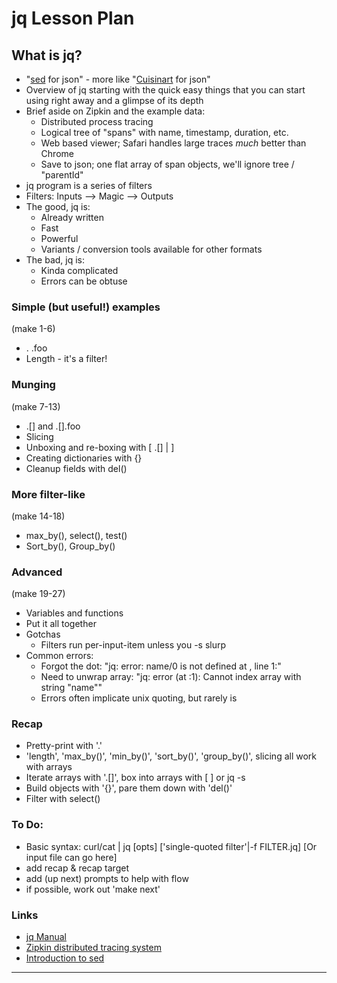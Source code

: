 jq Lesson Plan
==============

What is jq?
-----------
- "[sed] for json" - more like "[Cuisinart] for json"
- Overview of jq starting with the quick easy things that you can start using right away and a glimpse of its depth
- Brief aside on Zipkin and the example data:
  - Distributed process tracing
  - Logical tree of "spans" with name, timestamp, duration, etc.
  - Web based viewer; Safari handles large traces *much* better than Chrome
  - Save to json; one flat array of span objects, we'll ignore tree / "parentId"
- jq program is a series of filters
- Filters: Inputs —> Magic —> Outputs
- The good, jq is:
  - Already written
  - Fast
  - Powerful
  - Variants / conversion tools available for other formats
- The bad, jq is:
  - Kinda complicated
  - Errors can be obtuse


### Simple (but useful!) examples
(make 1-6)
- . .foo
- Length - it's a filter!


### Munging
(make 7-13)
- .[] and .[].foo
- Slicing
- Unboxing and re-boxing with [ .[] | ]
- Creating dictionaries with {}
- Cleanup fields with del()


### More filter-like
(make 14-18)
- max_by(), select(), test()
- Sort_by(), Group_by()


### Advanced
(make 19-27)
- Variables and functions
- Put it all together
- Gotchas
  - Filters run per-input-item unless you -s slurp
- Common errors:
  - Forgot the dot: "jq: error: name/0 is not defined at <top-level>, line 1:"
  - Need to unwrap array: "jq: error (at <stdin>:1): Cannot index array with string "name""
  - Errors often implicate unix quoting, but rarely is


### Recap
- Pretty-print with '.'
- 'length', 'max_by()', 'min_by()', 'sort_by()', 'group_by()', slicing all work with arrays
- Iterate arrays with '.[]', box into arrays with [ ] or jq -s
- Build objects with '{}', pare them down with 'del()'
- Filter with select()


### To Do:
- Basic syntax: curl/cat | jq [opts] ['single-quoted filter'|-f FILTER.jq] [Or input file can go here]
- add recap & recap target
- add (up next) prompts to help with flow
- if possible, work out 'make next'


### Links
- [jq Manual](https://stedolan.github.io/jq/manual/)
- [Zipkin distributed tracing system](https://zipkin.io)
- [Introduction to sed](http://www.grymoire.com/unix/Sed.html)

[sed]: https://en.wikipedia.org/wiki/Sed
[Cuisinart]: https://en.wikipedia.org/wiki/Cuisinart

---
